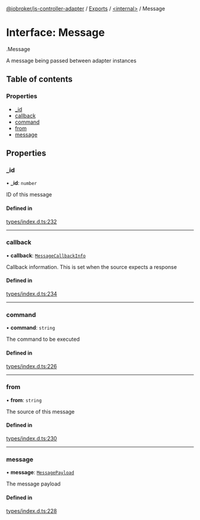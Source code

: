 [@iobroker/js-controller-adapter](../README.md) / [Exports](../modules.md) / [<internal\>](../modules/internal_.md) / Message

# Interface: Message

[<internal>](../modules/internal_.md).Message

A message being passed between adapter instances

## Table of contents

### Properties

- [\_id](internal_.Message.md#_id)
- [callback](internal_.Message.md#callback)
- [command](internal_.Message.md#command)
- [from](internal_.Message.md#from)
- [message](internal_.Message.md#message)

## Properties

### \_id

• **\_id**: `number`

ID of this message

#### Defined in

[types/index.d.ts:232](https://github.com/ioBroker/ioBroker.js-controller/blob/9bd0ce3f/packages/types/index.d.ts#L232)

___

### callback

• **callback**: [`MessageCallbackInfo`](internal_.MessageCallbackInfo.md)

Callback information. This is set when the source expects a response

#### Defined in

[types/index.d.ts:234](https://github.com/ioBroker/ioBroker.js-controller/blob/9bd0ce3f/packages/types/index.d.ts#L234)

___

### command

• **command**: `string`

The command to be executed

#### Defined in

[types/index.d.ts:226](https://github.com/ioBroker/ioBroker.js-controller/blob/9bd0ce3f/packages/types/index.d.ts#L226)

___

### from

• **from**: `string`

The source of this message

#### Defined in

[types/index.d.ts:230](https://github.com/ioBroker/ioBroker.js-controller/blob/9bd0ce3f/packages/types/index.d.ts#L230)

___

### message

• **message**: [`MessagePayload`](../modules/internal_.md#messagepayload)

The message payload

#### Defined in

[types/index.d.ts:228](https://github.com/ioBroker/ioBroker.js-controller/blob/9bd0ce3f/packages/types/index.d.ts#L228)
